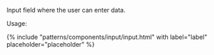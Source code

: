 Input field where the user can enter data.

Usage:

{% include "patterns/components/input/input.html" with label="label" placeholder="placeholder" %}
